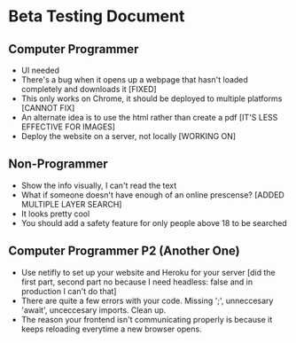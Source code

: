 # Beta Testing Document


## Computer Programmer

- UI needed
- There's a bug when it opens up a webpage that hasn't loaded completely and downloads it [FIXED]
- This only works on Chrome, it should be deployed to multiple platforms [CANNOT FIX]
- An alternate idea is to use the html rather than create a pdf [IT'S LESS EFFECTIVE FOR IMAGES]
- Deploy the website on a server, not locally [WORKING ON]

## Non-Programmer

- Show the info visually, I can't read the text
- What if someone doesn't have enough of an online prescense? [ADDED MULTIPLE LAYER SEARCH]
- It looks pretty cool
- You should add a safety feature for only people above 18 to be searched


## Computer Programmer P2 (Another One)

- Use netifly to set up your website and Heroku for your server [did the first part, second part no because I need headless: false and in production I can't do that]
- There are quite a few errors with your code. Missing ';', unneccesary 'await', unceccesary imports. Clean up. 
- The reason your frontend isn't communicating properly is because it keeps reloading everytime a new browser opens.  